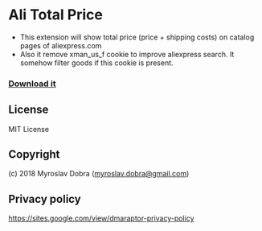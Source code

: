 # Ali Total Price
- This extension will show total price (price + shipping costs) on catalog pages of aliexpress.com
- Also it remove xman_us_f cookie to improve aliexpress search. It somehow filter goods if this cookie is present.

### [Download it](https://chrome.google.com/webstore/detail/cicd-helper/mokopfbagggpfffbaiphpllejmodiiaj)

## License

MIT License

## Copyright

(c) 2018 Myroslav Dobra (myroslav.dobra@gmail.com)

## Privacy policy

https://sites.google.com/view/dmaraptor-privacy-policy